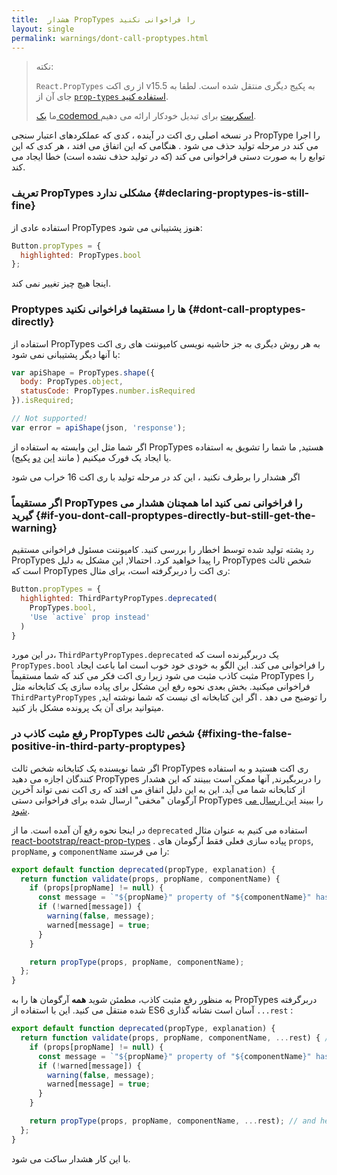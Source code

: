 ```yaml
---
title:  هشدار PropTypes را فراخوانی نکنید
layout: single
permalink: warnings/dont-call-proptypes.html
---
```


> نکته:
>
> `React.PropTypes` از ری اکت v15.5 به پکیج دیگری منتقل شده است. لطفا به جای آن از  [`prop-types` استفاده کنید](https://www.npmjs.com/package/prop-types).
>
>ما [یک codemod اسکریپت](/blog/2017/04/07/react-v15.5.0.html#migrating-from-react.proptypes) برای تبدیل خودکار ارائه می دهیم.

در نسخه اصلی ری اکت در آینده ، کدی که عملکردهای اعتبار سنجی PropType را اجرا می کند در مرحله تولید حذف می شود . هنگامی که این اتفاق می افتد ، هر کدی که این توابع را به صورت دستی فراخوانی می کند (که در تولید حذف نشده است) خطا ایجاد می کند.

### تعریف PropTypes مشکلی ندارد {#declaring-proptypes-is-still-fine}

استفاده عادی از PropTypes هنوز پشتیبانی می شود:

```javascript
Button.propTypes = {
  highlighted: PropTypes.bool
};
```

اینجا هیچ چیز تغییر نمی کند.

### Proptypes ها را مستقیما فراخوانی نکنید {#dont-call-proptypes-directly}

استفاده از PropTypes به هر روش دیگری به جز حاشیه نویسی کامپوننت های ری اکت با آنها دیگر پشتیبانی نمی شود:

```javascript
var apiShape = PropTypes.shape({
  body: PropTypes.object,
  statusCode: PropTypes.number.isRequired
}).isRequired;

// Not supported!
var error = apiShape(json, 'response');
```

اگر شما مثل این وابسته به استفاده از PropTypes هستید, ما شما را تشویق به استفاده یا ایجاد یک فورک میکنیم (  مانند [این](https://github.com/aackerman/PropTypes) [دو](https://github.com/developit/proptypes) پکیج).

اگر هشدار را برطرف نکنید ، این کد در مرحله تولید با ری اکت 16 خراب می شود

### اگر مستقیماً PropTypes را فراخوانی نمی کنید اما همچنان هشدار می گیرید {#if-you-dont-call-proptypes-directly-but-still-get-the-warning}

رد پشته تولید شده توسط اخطار را بررسی کنید. کامپوننت مسئول فراخوانی مستقیم PropTypes  را پیدا خواهید کرد. احتمالا, این مشکل به دلیل PropTypes شخص ثالث است که PropTypes ری اکت را دربرگرفته است، برای مثال:

```js
Button.propTypes = {
  highlighted: ThirdPartyPropTypes.deprecated(
    PropTypes.bool,
    'Use `active` prop instead'
  )
}
```

در این مورد، `ThirdPartyPropTypes.deprecated` یک دربرگیرنده است که `PropTypes.bool` را فراخوانی می کند. این الگو به خودی خود خوب است اما باعث ایجاد مثبت کاذب مثبت می شود زیرا ری اکت فکر می کند که شما مستقیماً  PropTypes را فراخوانی میکنید. بخش بعدی نحوه رفع این مشکل برای پیاده سازی یک کتابخانه مثل `ThirdPartyPropTypes` را توضیح می دهد . اگر این کتابخانه ای نیست که شما نوشته اید, میتوانید برای آن یک پرونده مشکل باز کنید.

### رفع مثبت کاذب در PropTypes شخص ثالث {#fixing-the-false-positive-in-third-party-proptypes}

اگر شما نویسنده یک کتابخانه شخص ثالث PropTypes ری اکت  هستید و به استفاده کنندگان اجازه می دهید PropTypes را دربربگیرند, آنها ممکن است ببینند که این هشدار از کتابخانه شما می آید. این به این دلیل اتفاق می افتد که ری اکت نمی تواند آخرین آرگومان "مخفی" ارسال شده برای فراخوانی دستی PropTypes را ببیند [این ارسال می شود](https://github.com/facebook/react/pull/7132).

در اینجا نحوه رفع آن آمده است. ما از `deprecated` استفاده می کنیم به عنوان مثال [react-bootstrap/react-prop-types](https://github.com/react-bootstrap/react-prop-types/blob/0d1cd3a49a93e513325e3258b28a82ce7d38e690/src/deprecated.js) . پیاده سازی فعلی  فقط آرگومان های   `props`, `propName`, و `componentName` را می فرستد:

```javascript
export default function deprecated(propType, explanation) {
  return function validate(props, propName, componentName) {
    if (props[propName] != null) {
      const message = `"${propName}" property of "${componentName}" has been deprecated.\n${explanation}`;
      if (!warned[message]) {
        warning(false, message);
        warned[message] = true;
      }
    }

    return propType(props, propName, componentName);
  };
}
```

به منظور رفع مثبت کاذب، مطمئن شوید **همه** آرگومان ها را به PropTypes دربرگرفته شده منتقل می کنید. این با استفاده از ES6 آسان است نشانه گذاری `...rest` :

```javascript
export default function deprecated(propType, explanation) {
  return function validate(props, propName, componentName, ...rest) { // Note ...rest here
    if (props[propName] != null) {
      const message = `"${propName}" property of "${componentName}" has been deprecated.\n${explanation}`;
      if (!warned[message]) {
        warning(false, message);
        warned[message] = true;
      }
    }

    return propType(props, propName, componentName, ...rest); // and here
  };
}
```

با این کار هشدار ساکت می شود.